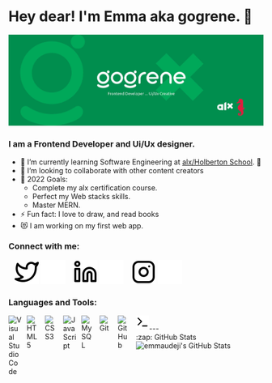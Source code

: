# Hey dear! I'm Emma aka gogrene. 👋 

<img src="img/gogreneGithubBanner.jpg" alt="gogrene_banner">

### I am a Frontend Developer and Ui/Ux designer.

- 🌱 I’m currently learning Software Engineering at [alx/Holberton School](https://www.alxafrica.com/software-engineering-2022). 🤣
- 👯 I’m looking to collaborate with other content creators
- 🥅 2022 Goals: 
    - Complete my alx certification course.
    - Perfect my Web stacks skills.
    - Master MERN.
- ⚡ Fun fact: I love to draw, and read books
- 😻 I am working on my first web app.

### Connect with me:

&nbsp;&nbsp;
[![website](./img/twitter-light.svg)](https://twitter.com/emmanueludeji#gh-light-mode-only)
[![website](./img/twitter-dark.svg)](https://twitter.com/emmanueludeji#gh-dark-mode-only)
&nbsp;&nbsp;
[![website](./img/linkedin-light.svg)](https://linkedin.com/in/emmanueludejir#gh-light-mode-only)
[![website](./img/linkedin-dark.svg)](https://linkedin.com/in/emmanueludeji#gh-dark-mode-only)
&nbsp;&nbsp;
[![website](./img/instagram-light.svg)](https://instagram.com/printolab_emma_udeji#gh-light-mode-only)
[![website](./img/instagram-dark.svg)](https://instagram.com/printolab_emma_udeji#gh-dark-mode-only)

### Languages and Tools:

<img align="left" alt="Visual Studio Code" width="26px" src="https://cdn.jsdelivr.net/gh/devicons/devicon/icons/vscode/vscode-original.svg" style="padding-right:10px;" />
<img align="left" alt="HTML5" width="26px" src="https://cdn.jsdelivr.net/gh/devicons/devicon/icons/html5/html5-original.svg" style="padding-right:10px;" />
<img align="left" alt="CSS3" width="26px" src="https://cdn.jsdelivr.net/gh/devicons/devicon/icons/css3/css3-original.svg" style="padding-right:10px;" />
<img align="left" alt="JavaScript" width="26px" src="https://cdn.jsdelivr.net/gh/devicons/devicon/icons/javascript/javascript-original.svg" style="padding-right:10px;" />
<img align="left" alt="MySQL" width="26px" src="https://cdn.jsdelivr.net/gh/devicons/devicon/icons/mysql/mysql-original.svg" style="padding-right:10px;" />
<img align="left" alt="Git" width="26px" src="https://cdn.jsdelivr.net/gh/devicons/devicon/icons/git/git-original.svg" style="padding-right:10px;" />
<img align="left" alt="GitHub" width="26px" src="https://user-images.githubusercontent.com/3369400/139447912-e0f43f33-6d9f-45f8-be46-2df5bbc91289.png" style="padding-right:10px;" />
<img align="left" alt="Terminal" width="26px" src="./img/terminal-light.svg" />

<br />
---
<summary>:zap: GitHub Stats</summary>

<img align="left" alt="emmaudeji's GitHub Stats" src="https://github-readme-stats.vercel.app/api?username=emmaudeji&show_icons=true&hide_border=false&title_color=ff652f&icon_color=FFE400&bg_color=09131B&text_color=ffffff&border_color=0c1a25" />
